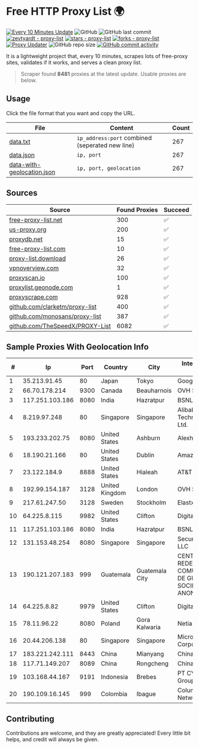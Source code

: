 
# Free HTTP Proxy List 🌍

[![Every 10 Minutes Update](https://github.com/mertguvencli/http-proxy-list/actions/workflows/main.yml/badge.svg?branch=main)](https://github.com/mertguvencli/http-proxy-list/actions/workflows/main.yml)
![GitHub](https://img.shields.io/github/license/mertguvencli/http-proxy-list)
![GitHub last commit](https://img.shields.io/github/last-commit/mertguvencli/http-proxy-list)
[![zevtyardt - proxy-list](https://img.shields.io/static/v1?label=zevtyardt&message=proxy-list&color=blue&logo=github)](https://github.com/zevtyardt/proxy-list "Go to GitHub repo")
[![stars - proxy-list](https://img.shields.io/github/stars/zevtyardt/proxy-list?style=social)](https://github.com/zevtyardt/proxy-list)
[![forks - proxy-list](https://img.shields.io/github/forks/zevtyardt/proxy-list?style=social)](https://github.com/zevtyardt/proxy-list)
[![Proxy Updater](https://github.com/zevtyardt/proxy-list/workflows/Proxy%20Updater/badge.svg)](https://github.com/zevtyardt/proxy-list/actions?query=workflow:"Proxy+Updater")
![GitHub repo size](https://img.shields.io/github/repo-size/zevtyardt/proxy-list)
[![GitHub commit activity](https://img.shields.io/github/commit-activity/m/zevtyardt/proxy-list?logo=commits)](https://github.com/zevtyardt/proxy-list/commits/main)

It is a lightweight project that, every 10 minutes, scrapes lots of free-proxy sites, validates if it works, and serves a clean proxy list.

> Scraper found **8481** proxies at the latest update. Usable proxies are below.

## Usage

Click the file format that you want and copy the URL.

|File|Content|Count|
|----|-------|-----|
|[data.txt](https://raw.githubusercontent.com/mertguvencli/http-proxy-list/main/proxy-list/data.txt)|`ip_address:port` combined (seperated new line)|267|
|[data.json](https://raw.githubusercontent.com/mertguvencli/http-proxy-list/main/proxy-list/data.json)|`ip, port`|267|
|[data-with-geolocation.json](https://raw.githubusercontent.com/mertguvencli/http-proxy-list/main/proxy-list/data-with-geolocation.json)|`ip, port, geolocation`|267|

## Sources

|Source|Found Proxies|Succeed|
|------|-------------|-------|
|[free-proxy-list.net](https://free-proxy-list.net)|300|✅|
|[us-proxy.org](https://www.us-proxy.org)|200|✅|
|[proxydb.net](http://proxydb.net)|15|✅|
|[free-proxy-list.com](https://free-proxy-list.com/?page=&port=&type%5B%5D=http&type%5B%5D=https&up_time=0&search=Search)|10|✅|
|[proxy-list.download](https://www.proxy-list.download/HTTP)|26|✅|
|[vpnoverview.com](https://vpnoverview.com/privacy/anonymous-browsing/free-proxy-servers)|32|✅|
|[proxyscan.io](https://www.proxyscan.io)|100|✅|
|[proxylist.geonode.com](https://proxylist.geonode.com/api/proxy-list?limit=300&page=1&sort_by=lastChecked&sort_type=desc&protocols=http,https)|1|✅|
|[proxyscrape.com](https://api.proxyscrape.com/v2/?request=displayproxies&protocol=http&timeout=10000&country=all&ssl=all&anonymity=all)|928|✅|
|[github.com/clarketm/proxy-list](https://raw.githubusercontent.com/clarketm/proxy-list/master/proxy-list-raw.txt)|400|✅|
|[github.com/monosans/proxy-list](https://raw.githubusercontent.com/monosans/proxy-list/main/proxies/http.txt)|387|✅|
|[github.com/TheSpeedX/PROXY-List](https://raw.githubusercontent.com/TheSpeedX/PROXY-List/master/http.txt)|6082|✅|


## Sample Proxies With Geolocation Info

|#|Ip|Port|Country|City|Internet Service Provider|
|-|--|----|-------|----|-------------------------|
|1|35.213.91.45|80|Japan|Tokyo|Google LLC|
|2|66.70.178.214|9300|Canada|Beauharnois|OVH SAS|
|3|117.251.103.186|8080|India|Hazratpur|BSNL Internet|
|4|8.219.97.248|80|Singapore|Singapore|Alibaba (US) Technology Co., Ltd.|
|5|193.233.202.75|8080|United States|Ashburn|Alexhost SRL|
|6|18.190.21.166|80|United States|Dublin|Amazon.com, Inc.|
|7|23.122.184.9|8888|United States|Hialeah|AT&T Services, Inc.|
|8|192.99.154.187|3128|United Kingdom|London|OVH SAS|
|9|217.61.247.50|3128|Sweden|Stockholm|Elastx AB|
|10|64.225.8.115|9982|United States|Clifton|DigitalOcean, LLC|
|11|117.251.103.186|8080|India|Hazratpur|BSNL Internet|
|12|131.153.48.254|8080|Singapore|Singapore|Secured Servers LLC|
|13|190.121.207.183|999|Guatemala|Guatemala City|CENTRAL DE REDES Y COMUNICACIONES DE GUATEMALA, SOCIEDAD ANONIMA|
|14|64.225.8.82|9979|United States|Clifton|DigitalOcean, LLC|
|15|78.11.96.22|8080|Poland|Gora Kalwaria|Netia SA|
|16|20.44.206.138|80|Singapore|Singapore|Microsoft Corporation|
|17|183.221.242.111|8443|China|Mianyang|China Mobile|
|18|117.71.149.207|8089|China|Rongcheng|Chinanet|
|19|103.168.44.167|9191|Indonesia|Brebes|PT CYB Media Group|
|20|190.109.16.145|999|Colombia|Ibague|Columbus Networks Colombia|



## Contributing

Contributions are welcome, and they are greatly appreciated! Every
little bit helps, and credit will always be given.

